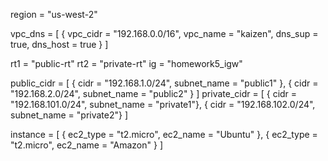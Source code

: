 
region = "us-west-2"

vpc_dns = [ { vpc_cidr = "192.168.0.0/16", vpc_name = "kaizen", dns_sup = true, dns_host = true } ]

rt1 = "public-rt" 
rt2 = "private-rt" 
ig = "homework5_igw"


public_cidr = [
{ cidr = "192.168.1.0/24", subnet_name = "public1" },
{ cidr = "192.168.2.0/24", subnet_name = "public2" }
]
private_cidr = [
{ cidr = "192.168.101.0/24", subnet_name = "private1"},
{ cidr = "192.168.102.0/24", subnet_name = "private2"}
]


instance = [ 
{ ec2_type = "t2.micro", ec2_name = "Ubuntu" }, 
{ ec2_type = "t2.micro", ec2_name = "Amazon" }
]

